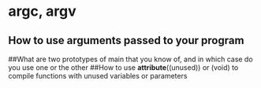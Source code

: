 # argc, argv
## How to use arguments passed to your program
##What are two prototypes of main that you know of, and in which case do you use one or the other
##How to use __attribute__((unused)) or (void) to compile functions with unused variables or parameters
